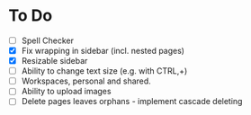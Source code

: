 # To Do
- [ ] Spell Checker
- [X] Fix wrapping in sidebar (incl. nested pages)
- [X] Resizable sidebar
- [ ] Ability to change text size (e.g. with CTRL,+)
- [ ] Workspaces, personal and shared.
- [ ] Ability to upload images
- [ ] Delete pages leaves orphans - implement cascade deleting
